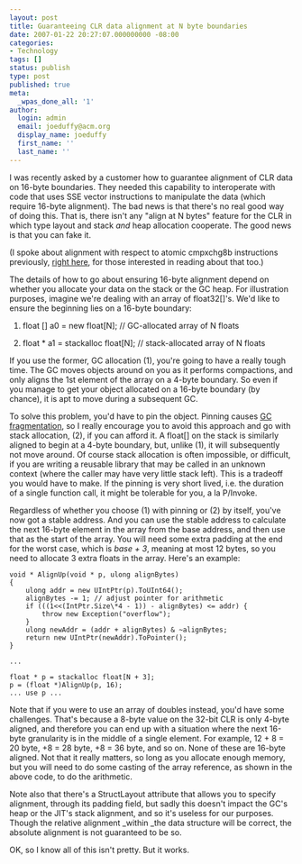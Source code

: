 ```yaml
---
layout: post
title: Guaranteeing CLR data alignment at N byte boundaries
date: 2007-01-22 20:27:07.000000000 -08:00
categories:
- Technology
tags: []
status: publish
type: post
published: true
meta:
  _wpas_done_all: '1'
author:
  login: admin
  email: joeduffy@acm.org
  display_name: joeduffy
  first_name: ''
  last_name: ''
---
```

I was recently asked by a customer how to guarantee alignment of CLR data on 16-byte
boundaries.  They needed this capability to interoperate with code that uses
SSE vector instructions to manipulate the data (which require 16-byte alignment).
The bad news is that there's no real good way of doing this.  That is, there
isn't any "align at N bytes" feature for the CLR in which type layout and stack
_and_ heap allocation cooperate.  The good news is that you can fake it.

(I spoke about alignment with respect to atomic cmpxchg8b instructions previously,
[right here](http://www.bluebytesoftware.com/blog/PermaLink,guid,e799b1de-d43c-4c48-99db-2532a392ca86.aspx),
for those interested in reading about that too.)

The details of how to go about ensuring 16-byte alignment depend on whether
you allocate your data on the stack or the GC heap.  For illustration purposes,
imagine we're dealing with an array of float32[]'s.  We'd like to ensure
the beginning lies on a 16-byte boundary:

1. float [] a0 = new float[N]; // GC-allocated array of N floats

2. float \* a1 = stackalloc float[N]; // stack-allocated array of N floats

If you use the former, GC allocation (1), you're going to have a really tough time.
The GC moves objects around on you as it performs compactions, and only aligns the
1st element of the array on a 4-byte boundary.  So even if you manage to get
your object allocated on a 16-byte boundary (by chance), it is apt to move during
a subsequent GC.

To solve this problem, you'd have to pin the object.  Pinning causes [GC fragmentation](http://msdn.microsoft.com/msdnmag/issues/06/11/CLRInsideOut/default.aspx),
so I really encourage you to avoid this approach and go with stack allocation, (2),
if you can afford it.  A float[] on the stack is similarly aligned to begin
at a 4-byte boundary, but, unlike (1), it will subsequently not move around.
Of course stack allocation is often impossible, or difficult, if you are writing
a reusable library that may be called in an unknown context (where the caller may
have very little stack left).  This is a tradeoff you would have to make.
If the pinning is very short lived, i.e. the duration of a single function call, it
might be tolerable for you, a la P/Invoke.

Regardless of whether you choose (1) with pinning or (2) by itself, you've now
got a stable address.  And you can use the stable address to calculate the next
16-byte element in the array from the base address, and then use that as the start
of the array.  You will need some extra padding at the end for the worst case,
which is _base + 3_, meaning at most 12 bytes, so you need to allocate 3 extra floats
in the array.  Here's an example:

```
void * AlignUp(void * p, ulong alignBytes)
{
    ulong addr = new UIntPtr(p).ToUInt64();
    alignBytes -= 1; // adjust pointer for arithmetic
    if (((1<<(IntPtr.Size\*4 - 1)) - alignBytes) <= addr) {
        throw new Exception("overflow");
    }
    ulong newAddr = (addr + alignBytes) & ~alignBytes;
    return new UIntPtr(newAddr).ToPointer();
}

...

float * p = stackalloc float[N + 3];
p = (float *)AlignUp(p, 16);
... use p ...
```

Note that if you were to use an array of doubles instead, you'd have some challenges.
That's because a 8-byte value on the 32-bit CLR is only 4-byte aligned, and therefore
you can end up with a situation where the next 16-byte granularity is in the middle
of a single element.  For example, 12 + 8 = 20 byte, +8 = 28 byte, +8 = 36 byte,
and so on.  None of these are 16-byte aligned.  Not that it really matters,
so long as you allocate enough memory, but you will need to do some casting of the
array reference, as shown in the above code, to do the arithmetic.

Note also that there's a StructLayout attribute that allows you to specify alignment,
through its padding field, but sadly this doesn't impact the GC's heap or the
JIT's stack alignment, and so it's useless for our purposes.  Though the
relative alignment _within _the data structure will be correct, the absolute alignment
is not guaranteed to be so.

OK, so I know all of this isn't pretty.  But it works.

